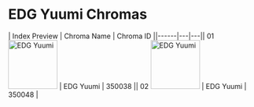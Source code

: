 # EDG Yuumi Chromas

| Index  Preview | Chroma Name | Chroma ID ||------|---|---|| 01  <img src='https://raw.communitydragon.org/latest/plugins/rcp-be-lol-game-data/global/default/v1/champion-chroma-images/350/350038.png' alt='EDG Yuumi' width='100'> | EDG Yuumi | 350038 || 02  <img src='https://raw.communitydragon.org/latest/plugins/rcp-be-lol-game-data/global/default/v1/champion-chroma-images/350/350048.png' alt='EDG Yuumi' width='100'> | EDG Yuumi | 350048 |